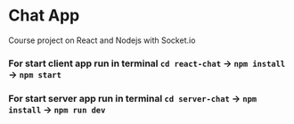# Chat App
Course project on React and Nodejs with Socket.io

### For start client app run in terminal ```cd react-chat``` -> ```npm install``` -> ```npm start```
### For start server app run in terminal ```cd server-chat``` -> ```npm install``` -> ```npm run dev```
